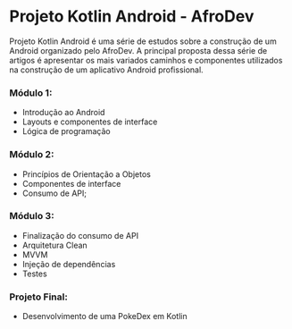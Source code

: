 # Projeto Kotlin Android - AfroDev 
Projeto Kotlin Android é uma série de estudos sobre a construção de um Android organizado pelo AfroDev.
A principal proposta dessa série de artigos é apresentar os mais variados caminhos e 
componentes utilizados na construção de um aplicativo Android profissional.

### Módulo 1:
- Introdução ao Android
- Layouts e componentes de interface
- Lógica de programação

### Módulo 2:
- Princípios de Orientação a Objetos
- Componentes de interface
- Consumo de API;

### Módulo 3:
- Finalização do consumo de API
- Arquitetura Clean
- MVVM
- Injeção de dependências 
- Testes


### Projeto Final:
- Desenvolvimento de uma PokeDex em Kotlin
